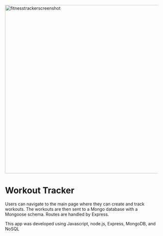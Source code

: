 <img width="555" alt="fitnesstrackerscreenshot" src="https://user-images.githubusercontent.com/64652517/95266508-4c1eab80-0801-11eb-8c77-f1d794def11b.png">

# Workout Tracker
Users can navigate to the main page where they can create and track workouts. The workouts are then sent to a Mongo database with a Mongoose schema. Routes are handled by Express.

This app was developed using Javascript, node.js, Express, MongoDB, and NoSQL
